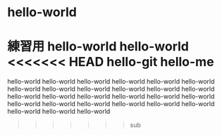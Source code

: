 # hello-world
練習用
hello-world
hello-world
<<<<<<< HEAD
hello-git
hello-me
=======
hello-world
hello-world
hello-world
hello-world
hello-world
hello-world
hello-world
hello-world
hello-world
hello-world
hello-world
hello-world
hello-world
hello-world
hello-world
hello-world
hello-world
hello-world
hello-world
hello-world
hello-world
hello-world
hello-world
hello-world
hello-world
hello-world
hello-world
>>>>>>> sub
